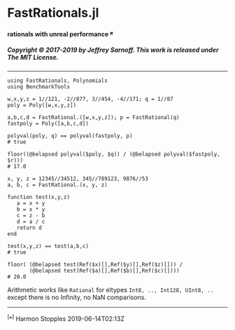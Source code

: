 # FastRationals.jl

#### rationals with unreal performance <sup>[𝓪](#source)</sup>

##### Copyright © 2017-2019 by Jeffrey Sarnoff. This work is released under The MIT License.
----

```
using FastRationals, Polynomials
using BenchmarkTools

w,x,y,z = 1//121, -2//877, 3//454, -4//171; q = 1//87
poly = Poly([w,x,y,z])

a,b,c,d = FastRational.([w,x,y,z]); p = FastRational(q)
fastpoly = Poly([a,b,c,d])

polyval(poly, q) == polyval(fastpoly, p)
# true

floor((@belapsed polyval($poly, $q)) / (@belapsed polyval($fastpoly, $r)))
# 17.0
```

```
x, y, z = 12345//34512, 345//789123, 9876//53
a, b, c = FastRational.(x, y, z)

function test(x,y,z)
   a = x + y
   b = x * y
   c = z - b
   d = a / c
   return d
end

test(x,y,z) == test(a,b,c)
# true

floor( (@belapsed test(Ref($x)[],Ref($y)[],Ref($z)[])) / 
       (@belapsed test(Ref($a)[],Ref($b)[],Ref($c)[])))
# 20.0
```

Arithmetic works like `Rational` for eltypes `Int8, .., Int128, UInt8, ..` except there is no Infinity, no NaN comparisons.

----

<a name="source"><sup>[𝓪]</sup></a> Harmon Stopples 2019-06-14T02:13Z
